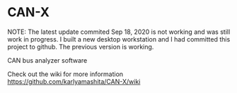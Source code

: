 # CAN-X

NOTE: The latest update commited Sep 18, 2020 is not working and was still work in progress. I built a new desktop workstation and I had committed this project to github. The previous version is working. 

CAN bus analyzer software


Check out the wiki for more information https://github.com/karlyamashita/CAN-X/wiki
